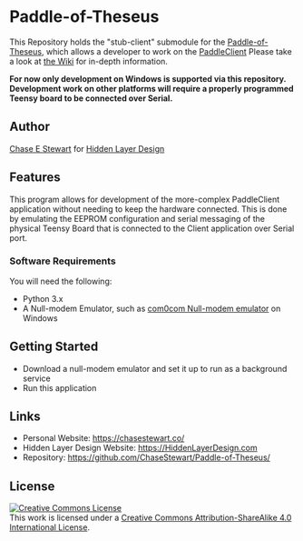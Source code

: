 # Paddle-of-Theseus
This Repository holds the "stub-client" submodule for the [Paddle-of-Theseus](), which allows a developer to work on the [PaddleClient](https://github.com/HiddenLayerDesign/PaddleClient)
Please take a look at [the Wiki](https://github.com/HiddenLayerDesign/Paddle-of-Theseus/wiki) for in-depth information.

**For now only development on Windows is supported via this repository. Development work on other platforms will require a properly programmed Teensy board to be connected over Serial.**

## Author
[Chase E Stewart](https://chasestewart.co) for [Hidden Layer Design](https://hiddenlayerdesign.com)

## Features
This program allows for development of the more-complex PaddleClient application without needing to keep the hardware connected.
This is done by emulating the EEPROM configuration and serial messaging of the physical Teensy Board that is connected to the Client application over Serial port.

### Software Requirements
You will need the following:
- Python 3.x
- A Null-modem Emulator, such as [com0com Null-modem emulator](https://com0com.sourceforge.net/) on Windows

## Getting Started
- Download a null-modem emulator and set it up to run as a background service
- Run this application

## Links
- Personal Website: https://chasestewart.co/
- Hidden Layer Design Website: https://HiddenLayerDesign.com
- Repository: https://github.com/ChaseStewart/Paddle-of-Theseus/

## License
<a rel="license" href="http://creativecommons.org/licenses/by-sa/4.0/"><img alt="Creative Commons License" style="border-width:0" src="https://i.creativecommons.org/l/by-sa/4.0/80x15.png" /></a><br />This work is licensed under a <a rel="license" href="http://creativecommons.org/licenses/by-sa/4.0/">Creative Commons Attribution-ShareAlike 4.0 International License</a>.

